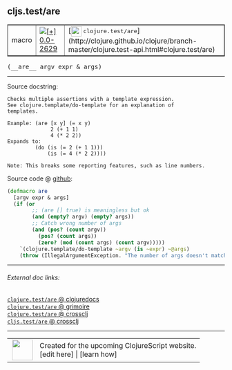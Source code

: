 ## cljs.test/are



 <table border="1">
<tr>
<td>macro</td>
<td><a href="https://github.com/cljsinfo/cljs-api-docs/tree/0.0-2629"><img valign="middle" alt="[+] 0.0-2629" title="Added in 0.0-2629" src="https://img.shields.io/badge/+-0.0--2629-lightgrey.svg"></a> </td>
<td>
[<img height="24px" valign="middle" src="http://i.imgur.com/1GjPKvB.png"> <samp>clojure.test/are</samp>](http://clojure.github.io/clojure/branch-master/clojure.test-api.html#clojure.test/are)
</td>
</tr>
</table>


 <samp>
(__are__ argv expr & args)<br>
</samp>

---





Source docstring:

```
Checks multiple assertions with a template expression.
See clojure.template/do-template for an explanation of
templates.

Example: (are [x y] (= x y)  
              2 (+ 1 1)
              4 (* 2 2))
Expands to: 
         (do (is (= 2 (+ 1 1)))
             (is (= 4 (* 2 2))))

Note: This breaks some reporting features, such as line numbers.
```


Source code @ [github](https://github.com/clojure/clojurescript/blob/r3149/src/clj/cljs/test.clj#L167-L189):

```clj
(defmacro are
  [argv expr & args]
  (if (or
        ;; (are [] true) is meaningless but ok
        (and (empty? argv) (empty? args))
        ;; Catch wrong number of args
        (and (pos? (count argv))
          (pos? (count args))
          (zero? (mod (count args) (count argv)))))
    `(clojure.template/do-template ~argv (is ~expr) ~@args)
    (throw (IllegalArgumentException. "The number of args doesn't match are's argv."))))
```

<!--
Repo - tag - source tree - lines:

 <pre>
clojurescript @ r3149
└── src
    └── clj
        └── cljs
            └── <ins>[test.clj:167-189](https://github.com/clojure/clojurescript/blob/r3149/src/clj/cljs/test.clj#L167-L189)</ins>
</pre>

-->

---



###### External doc links:

[`clojure.test/are` @ clojuredocs](http://clojuredocs.org/clojure.test/are)<br>
[`clojure.test/are` @ grimoire](http://conj.io/store/v1/org.clojure/clojure/1.7.0-beta3/clj/clojure.test/are/)<br>
[`clojure.test/are` @ crossclj](http://crossclj.info/fun/clojure.test/are.html)<br>
[`cljs.test/are` @ crossclj](http://crossclj.info/fun/cljs.test/are.html)<br>

---

 <table>
<tr><td>
<img valign="middle" align="right" width="48px" src="http://i.imgur.com/Hi20huC.png">
</td><td>
Created for the upcoming ClojureScript website.<br>
[edit here] | [learn how]
</td></tr></table>

[edit here]:https://github.com/cljsinfo/cljs-api-docs/blob/master/cljsdoc/cljs.test_are.cljsdoc
[learn how]:https://github.com/cljsinfo/cljs-api-docs/wiki/cljsdoc-files

<!--

This information was too distracting to show to readers, but I'll leave it
commented here since it is helpful to:

- pretty-print the data used to generate this document
- and show how to retrieve that data



The API data for this symbol:

```clj
{:ns "cljs.test",
 :name "are",
 :signature ["[argv expr & args]"],
 :history [["+" "0.0-2629"]],
 :type "macro",
 :full-name-encode "cljs.test_are",
 :source {:code "(defmacro are\n  [argv expr & args]\n  (if (or\n        ;; (are [] true) is meaningless but ok\n        (and (empty? argv) (empty? args))\n        ;; Catch wrong number of args\n        (and (pos? (count argv))\n          (pos? (count args))\n          (zero? (mod (count args) (count argv)))))\n    `(clojure.template/do-template ~argv (is ~expr) ~@args)\n    (throw (IllegalArgumentException. \"The number of args doesn't match are's argv.\"))))",
          :title "Source code",
          :repo "clojurescript",
          :tag "r3149",
          :filename "src/clj/cljs/test.clj",
          :lines [167 189]},
 :full-name "cljs.test/are",
 :clj-symbol "clojure.test/are",
 :docstring "Checks multiple assertions with a template expression.\nSee clojure.template/do-template for an explanation of\ntemplates.\n\nExample: (are [x y] (= x y)  \n              2 (+ 1 1)\n              4 (* 2 2))\nExpands to: \n         (do (is (= 2 (+ 1 1)))\n             (is (= 4 (* 2 2))))\n\nNote: This breaks some reporting features, such as line numbers."}

```

Retrieve the API data for this symbol:

```clj
;; from Clojure REPL
(require '[clojure.edn :as edn])
(-> (slurp "https://raw.githubusercontent.com/cljsinfo/cljs-api-docs/catalog/cljs-api.edn")
    (edn/read-string)
    (get-in [:symbols "cljs.test/are"]))
```

-->
